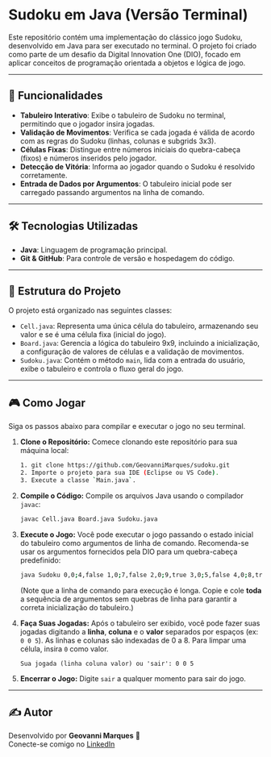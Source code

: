 # Sudoku em Java (Versão Terminal)

Este repositório contém uma implementação do clássico jogo Sudoku, desenvolvido em Java para ser executado no terminal. O projeto foi criado como parte de um desafio da Digital Innovation One (DIO), focado em aplicar conceitos de programação orientada a objetos e lógica de jogo.

---

## 🚀 Funcionalidades

* **Tabuleiro Interativo**: Exibe o tabuleiro de Sudoku no terminal, permitindo que o jogador insira jogadas.
* **Validação de Movimentos**: Verifica se cada jogada é válida de acordo com as regras do Sudoku (linhas, colunas e subgrids 3x3).
* **Células Fixas**: Distingue entre números iniciais do quebra-cabeça (fixos) e números inseridos pelo jogador.
* **Detecção de Vitória**: Informa ao jogador quando o Sudoku é resolvido corretamente.
* **Entrada de Dados por Argumentos**: O tabuleiro inicial pode ser carregado passando argumentos na linha de comando.

---

## 🛠️ Tecnologias Utilizadas

* **Java**: Linguagem de programação principal.
* **Git & GitHub**: Para controle de versão e hospedagem do código.

---

## 📂 Estrutura do Projeto

O projeto está organizado nas seguintes classes:

* `Cell.java`: Representa uma única célula do tabuleiro, armazenando seu valor e se é uma célula fixa (inicial do jogo).
* `Board.java`: Gerencia a lógica do tabuleiro 9x9, incluindo a inicialização, a configuração de valores de células e a validação de movimentos.
* `Sudoku.java`: Contém o método `main`, lida com a entrada do usuário, exibe o tabuleiro e controla o fluxo geral do jogo.

---

## 🎮 Como Jogar

Siga os passos abaixo para compilar e executar o jogo no seu terminal.

1.  **Clone o Repositório:**
    Comece clonando este repositório para sua máquina local:

    ```bash
    1. git clone https://github.com/GeovanniMarques/sudoku.git
    2. Importe o projeto para sua IDE (Eclipse ou VS Code).
    3. Execute a classe `Main.java`.
    ```

2.  **Compile o Código:**
    Compile os arquivos Java usando o compilador `javac`:

    ```bash
    javac Cell.java Board.java Sudoku.java
    ```

3.  **Execute o Jogo:**
    Você pode executar o jogo passando o estado inicial do tabuleiro como argumentos de linha de comando. Recomenda-se usar os argumentos fornecidos pela DIO para um quebra-cabeça predefinido:

    ```bash
    java Sudoku 0,0;4,false 1,0;7,false 2,0;9,true 3,0;5,false 4,0;8,true 5,0;6,true 6,0;2,true 7,0;3,false 8,0;1,false 0,1;1,false 1,1;3,true 2,1;5,false 3,1;4,true 5,1;2,false 6,1;8,false 7,1;9,true 8,1;6,true 0,2;2,false 1,2;6,true 2,2;8,false 3,2;9,false 4,2;1,true 5,2;3,false 6,2;7,false 7,2;4,false 8,2;5,true 0,3;5,true 1,3;1,false 2,3;3,true 3,3;7,false 4,3;6,false 5,3;4,false 6,3;9,false 7,3;8,true 8,3;2,false 0,4;8,false 1,4;9,true 2,4;7,false 3,4;1,true 4,4;2,true 5,4;5,true 6,4;3,false 7,4;6,true 8,4;4,false 0,5;6,false 1,5;4,true 2,5;2,false 3,5;3,false 4,5;9,false 5,5;8,false 6,5;1,true 7,5;5,false 8,5;7,true 0,6;7,true 1,6;5,false 2,6;4,false 3,6;2,false 4,6;3,true 5,6;9,false 6,6;6,false 7,6;1,true 8,6;8,false 0,7;9,true 1,7;8,true 2,7;1,false 3,7;6,false 4,7;4,true 5,7;7,false 6,7;5,false 7,7;2,true 8,7;3,false 0,8;3,false 1,8;2,false 2,8;6,true 3,8;8,true 4,8;5,true 5,8;1,false 6,8;4,true 7,8;7,false 8,8;9,false
    ```
    (Note que a linha de comando para execução é longa. Copie e cole **toda** a sequência de argumentos sem quebras de linha para garantir a correta inicialização do tabuleiro.)

4.  **Faça Suas Jogadas:**
    Após o tabuleiro ser exibido, você pode fazer suas jogadas digitando a **linha**, **coluna** e o **valor** separados por espaços (ex: `0 0 5`). As linhas e colunas são indexadas de 0 a 8. Para limpar uma célula, insira `0` como valor.

    ```
    Sua jogada (linha coluna valor) ou 'sair': 0 0 5
    ```

5.  **Encerrar o Jogo:**
    Digite `sair` a qualquer momento para sair do jogo.

---

## ✍️ Autor

Desenvolvido por **Geovanni Marques** 🚀  
Conecte-se comigo no [LinkedIn](https://www.linkedin.com/in/geovanni-marques/)